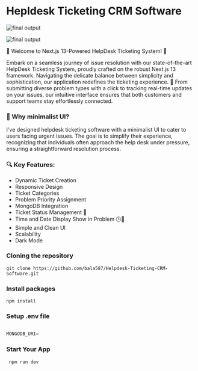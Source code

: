 # Hepldesk Ticketing CRM Software          

![final output ](https://i.pinimg.com/originals/a7/28/78/a728789162c8c6ae073f719ec2aa750b.jpg)

![final output ](https://i.pinimg.com/originals/78/94/b8/7894b80d1a10273dacd877e8c09d14f2.jpg)


🎉 Welcome to Next.js 13-Powered HelpDesk Ticketing System! 🚀

  Embark on a seamless journey of issue resolution with our state-of-the-art HelpDesk Ticketing System, proudly crafted on the robust Next.js 13 framework. Navigating the delicate balance between simplicity and sophistication, our application redefines the ticketing experience. 🎫 From submitting diverse problem types with a click to tracking real-time updates on your issues, our intuitive interface ensures that both customers and support teams stay effortlessly connected.

### 🎨 Why minimalist UI?
I've designed helpdesk ticketing software with a minimalist UI to cater to users facing urgent issues. The goal is to simplify their experience, recognizing that individuals often approach the help desk under pressure, ensuring a straightforward resolution process.

### 🔍 Key Features:

- Dynamic Ticket Creation
- Responsive Design
- Ticket Categories
- Problem Priority Assignment
- MongoDB Integration
- Ticket Status Management 🚦
- Time and Date Display Show in Problem 🕒📅
- Simple and Clean UI
- Scalability
- Dark Mode

### Cloning the repository

```shell
git clone https://github.com/bala587/Helpdesk-Ticketing-CRM-Software.git
```

### Install packages 

```shell
npm install
```

### Setup .env file

```js

MONGODB_URI=

```

### Start Your App

``` shell
 npm run dev
```



  
